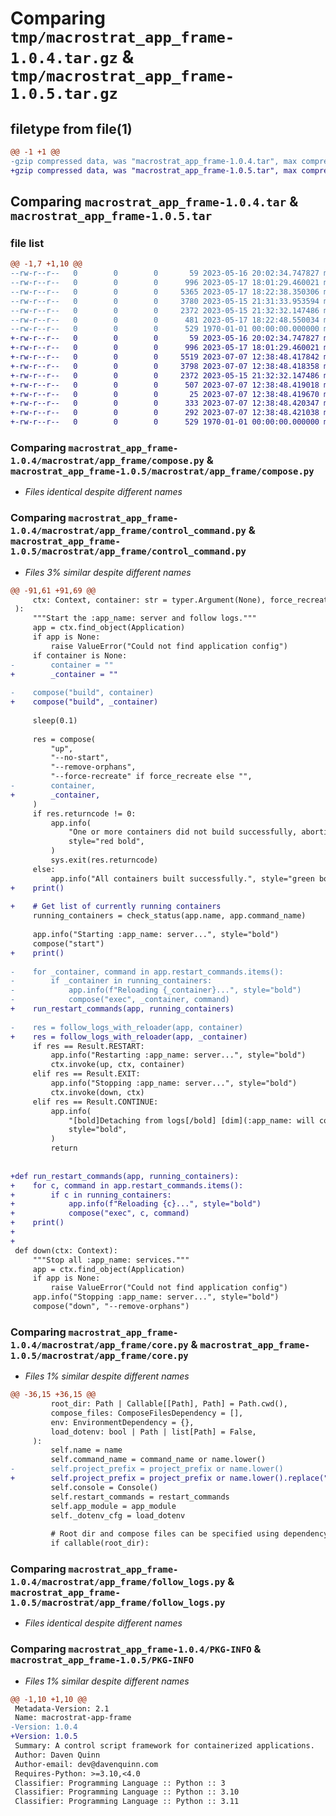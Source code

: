 # Comparing `tmp/macrostrat_app_frame-1.0.4.tar.gz` & `tmp/macrostrat_app_frame-1.0.5.tar.gz`

## filetype from file(1)

```diff
@@ -1 +1 @@
-gzip compressed data, was "macrostrat_app_frame-1.0.4.tar", max compression
+gzip compressed data, was "macrostrat_app_frame-1.0.5.tar", max compression
```

## Comparing `macrostrat_app_frame-1.0.4.tar` & `macrostrat_app_frame-1.0.5.tar`

### file list

```diff
@@ -1,7 +1,10 @@
--rw-r--r--   0        0        0       59 2023-05-16 20:02:34.747827 macrostrat_app_frame-1.0.4/macrostrat/app_frame/__init__.py
--rw-r--r--   0        0        0      996 2023-05-17 18:01:29.460021 macrostrat_app_frame-1.0.4/macrostrat/app_frame/compose.py
--rw-r--r--   0        0        0     5365 2023-05-17 18:22:38.350306 macrostrat_app_frame-1.0.4/macrostrat/app_frame/control_command.py
--rw-r--r--   0        0        0     3780 2023-05-15 21:31:33.953594 macrostrat_app_frame-1.0.4/macrostrat/app_frame/core.py
--rw-r--r--   0        0        0     2372 2023-05-15 21:32:32.147486 macrostrat_app_frame-1.0.4/macrostrat/app_frame/follow_logs.py
--rw-r--r--   0        0        0      481 2023-05-17 18:22:48.550034 macrostrat_app_frame-1.0.4/pyproject.toml
--rw-r--r--   0        0        0      529 1970-01-01 00:00:00.000000 macrostrat_app_frame-1.0.4/PKG-INFO
+-rw-r--r--   0        0        0       59 2023-05-16 20:02:34.747827 macrostrat_app_frame-1.0.5/macrostrat/app_frame/__init__.py
+-rw-r--r--   0        0        0      996 2023-05-17 18:01:29.460021 macrostrat_app_frame-1.0.5/macrostrat/app_frame/compose.py
+-rw-r--r--   0        0        0     5519 2023-07-07 12:38:48.417842 macrostrat_app_frame-1.0.5/macrostrat/app_frame/control_command.py
+-rw-r--r--   0        0        0     3798 2023-07-07 12:38:48.418358 macrostrat_app_frame-1.0.5/macrostrat/app_frame/core.py
+-rw-r--r--   0        0        0     2372 2023-05-15 21:32:32.147486 macrostrat_app_frame-1.0.5/macrostrat/app_frame/follow_logs.py
+-rw-r--r--   0        0        0      507 2023-07-07 12:38:48.419018 macrostrat_app_frame-1.0.5/pyproject.toml
+-rw-r--r--   0        0        0       25 2023-07-07 12:38:48.419670 macrostrat_app_frame-1.0.5/test_app/Caddyfile
+-rw-r--r--   0        0        0      333 2023-07-07 12:38:48.420347 macrostrat_app_frame-1.0.5/test_app/__init__.py
+-rw-r--r--   0        0        0      292 2023-07-07 12:38:48.421038 macrostrat_app_frame-1.0.5/test_app/docker-compose.yaml
+-rw-r--r--   0        0        0      529 1970-01-01 00:00:00.000000 macrostrat_app_frame-1.0.5/PKG-INFO
```

### Comparing `macrostrat_app_frame-1.0.4/macrostrat/app_frame/compose.py` & `macrostrat_app_frame-1.0.5/macrostrat/app_frame/compose.py`

 * *Files identical despite different names*

### Comparing `macrostrat_app_frame-1.0.4/macrostrat/app_frame/control_command.py` & `macrostrat_app_frame-1.0.5/macrostrat/app_frame/control_command.py`

 * *Files 3% similar despite different names*

```diff
@@ -91,61 +91,69 @@
     ctx: Context, container: str = typer.Argument(None), force_recreate: bool = False
 ):
     """Start the :app_name: server and follow logs."""
     app = ctx.find_object(Application)
     if app is None:
         raise ValueError("Could not find application config")
     if container is None:
-        container = ""
+        _container = ""
 
-    compose("build", container)
+    compose("build", _container)
 
     sleep(0.1)
 
     res = compose(
         "up",
         "--no-start",
         "--remove-orphans",
         "--force-recreate" if force_recreate else "",
-        container,
+        _container,
     )
     if res.returncode != 0:
         app.info(
             "One or more containers did not build successfully, aborting.",
             style="red bold",
         )
         sys.exit(res.returncode)
     else:
         app.info("All containers built successfully.", style="green bold")
+    print()
 
+    # Get list of currently running containers
     running_containers = check_status(app.name, app.command_name)
 
     app.info("Starting :app_name: server...", style="bold")
     compose("start")
+    print()
 
-    for _container, command in app.restart_commands.items():
-        if _container in running_containers:
-            app.info(f"Reloading {_container}...", style="bold")
-            compose("exec", _container, command)
+    run_restart_commands(app, running_containers)
 
-    res = follow_logs_with_reloader(app, container)
+    res = follow_logs_with_reloader(app, _container)
     if res == Result.RESTART:
         app.info("Restarting :app_name: server...", style="bold")
         ctx.invoke(up, ctx, container)
     elif res == Result.EXIT:
         app.info("Stopping :app_name: server...", style="bold")
         ctx.invoke(down, ctx)
     elif res == Result.CONTINUE:
         app.info(
             "[bold]Detaching from logs[/bold] [dim](:app_name: will continue to run)[/dim]",
             style="bold",
         )
         return
 
 
+def run_restart_commands(app, running_containers):
+    for c, command in app.restart_commands.items():
+        if c in running_containers:
+            app.info(f"Reloading {c}...", style="bold")
+            compose("exec", c, command)
+    print()
+
+
 def down(ctx: Context):
     """Stop all :app_name: services."""
     app = ctx.find_object(Application)
     if app is None:
         raise ValueError("Could not find application config")
     app.info("Stopping :app_name: server...", style="bold")
     compose("down", "--remove-orphans")
```

### Comparing `macrostrat_app_frame-1.0.4/macrostrat/app_frame/core.py` & `macrostrat_app_frame-1.0.5/macrostrat/app_frame/core.py`

 * *Files 1% similar despite different names*

```diff
@@ -36,15 +36,15 @@
         root_dir: Path | Callable[[Path], Path] = Path.cwd(),
         compose_files: ComposeFilesDependency = [],
         env: EnvironmentDependency = {},
         load_dotenv: bool | Path | list[Path] = False,
     ):
         self.name = name
         self.command_name = command_name or name.lower()
-        self.project_prefix = project_prefix or name.lower()
+        self.project_prefix = project_prefix or name.lower().replace(" ", "_")
         self.console = Console()
         self.restart_commands = restart_commands
         self.app_module = app_module
         self._dotenv_cfg = load_dotenv
 
         # Root dir and compose files can be specified using dependency injection.
         if callable(root_dir):
```

### Comparing `macrostrat_app_frame-1.0.4/macrostrat/app_frame/follow_logs.py` & `macrostrat_app_frame-1.0.5/macrostrat/app_frame/follow_logs.py`

 * *Files identical despite different names*

### Comparing `macrostrat_app_frame-1.0.4/PKG-INFO` & `macrostrat_app_frame-1.0.5/PKG-INFO`

 * *Files 1% similar despite different names*

```diff
@@ -1,10 +1,10 @@
 Metadata-Version: 2.1
 Name: macrostrat-app-frame
-Version: 1.0.4
+Version: 1.0.5
 Summary: A control script framework for containerized applications.
 Author: Daven Quinn
 Author-email: dev@davenquinn.com
 Requires-Python: >=3.10,<4.0
 Classifier: Programming Language :: Python :: 3
 Classifier: Programming Language :: Python :: 3.10
 Classifier: Programming Language :: Python :: 3.11
```

